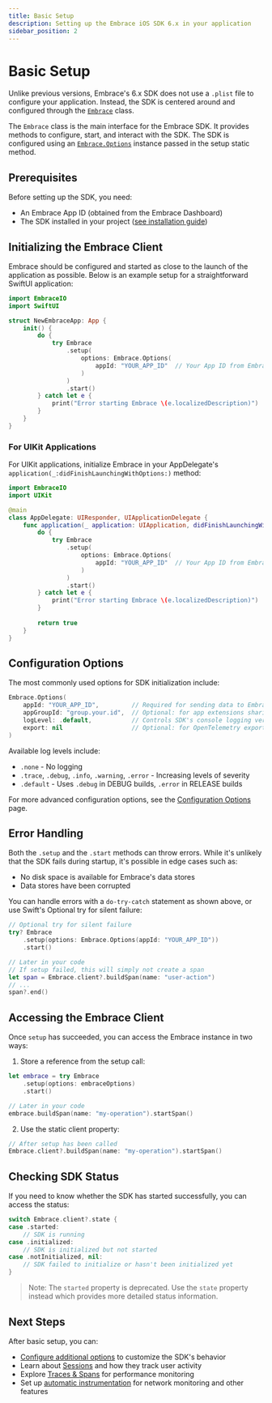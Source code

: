 ```yaml
---
title: Basic Setup
description: Setting up the Embrace iOS SDK 6.x in your application
sidebar_position: 2
---
```


# Basic Setup

Unlike previous versions, Embrace's 6.x SDK does not use a `.plist` file to configure your application. Instead, the SDK is centered around and configured through the [`Embrace`](https://github.com/embrace-io/embrace-apple-sdk/blob/main/Sources/EmbraceCore/Embrace.swift) class.

The `Embrace` class is the main interface for the Embrace SDK. It provides methods to configure, start, and interact with the SDK. The SDK is configured using an [`Embrace.Options`](https://github.com/embrace-io/embrace-apple-sdk/blob/main/Sources/EmbraceCore/Options/Embrace%2BOptions.swift) instance passed in the setup static method.

## Prerequisites

Before setting up the SDK, you need:

- An Embrace App ID (obtained from the Embrace Dashboard)
- The SDK installed in your project ([see installation guide](/ios/6x/getting-started/installation.md))

## Initializing the Embrace Client

Embrace should be configured and started as close to the launch of the application as possible. Below is an example setup for a straightforward SwiftUI application:

```swift
import EmbraceIO
import SwiftUI

struct NewEmbraceApp: App {
    init() {
        do {
            try Embrace
                .setup(
                    options: Embrace.Options(
                        appId: "YOUR_APP_ID"  // Your App ID from Embrace Dashboard
                    )
                )
                .start()
        } catch let e {
            print("Error starting Embrace \(e.localizedDescription)")
        }
    }
}
```

### For UIKit Applications

For UIKit applications, initialize Embrace in your AppDelegate's `application(_:didFinishLaunchingWithOptions:)` method:

```swift
import EmbraceIO
import UIKit

@main
class AppDelegate: UIResponder, UIApplicationDelegate {
    func application(_ application: UIApplication, didFinishLaunchingWithOptions launchOptions: [UIApplication.LaunchOptionsKey: Any]?) -> Bool {
        do {
            try Embrace
                .setup(
                    options: Embrace.Options(
                        appId: "YOUR_APP_ID"  // Your App ID from Embrace Dashboard
                    )
                )
                .start()
        } catch let e {
            print("Error starting Embrace \(e.localizedDescription)")
        }
        
        return true
    }
}
```

## Configuration Options

The most commonly used options for SDK initialization include:

```swift
Embrace.Options(
    appId: "YOUR_APP_ID",         // Required for sending data to Embrace
    appGroupId: "group.your.id",  // Optional: for app extensions sharing data
    logLevel: .default,           // Controls SDK's console logging verbosity
    export: nil                   // Optional: for OpenTelemetry export
)
```

Available log levels include:
- `.none` - No logging
- `.trace`, `.debug`, `.info`, `.warning`, `.error` - Increasing levels of severity
- `.default` - Uses `.debug` in DEBUG builds, `.error` in RELEASE builds

For more advanced configuration options, see the [Configuration Options](/ios/6x/getting-started/configuration-options.md) page.

## Error Handling

Both the `.setup` and the `.start` methods can throw errors. While it's unlikely that the SDK fails during startup, it's possible in edge cases such as:

- No disk space is available for Embrace's data stores
- Data stores have been corrupted

You can handle errors with a `do-try-catch` statement as shown above, or use Swift's Optional try for silent failure:

```swift
// Optional try for silent failure
try? Embrace
    .setup(options: Embrace.Options(appId: "YOUR_APP_ID"))
    .start()

// Later in your code
// If setup failed, this will simply not create a span
let span = Embrace.client?.buildSpan(name: "user-action")
// ...
span?.end()
```

## Accessing the Embrace Client

Once `setup` has succeeded, you can access the Embrace instance in two ways:

1. Store a reference from the setup call:
```swift
let embrace = try Embrace
    .setup(options: embraceOptions)
    .start()

// Later in your code
embrace.buildSpan(name: "my-operation").startSpan()
```

2. Use the static client property:
```swift
// After setup has been called
Embrace.client?.buildSpan(name: "my-operation").startSpan()
```

## Checking SDK Status

If you need to know whether the SDK has started successfully, you can access the status:

```swift
switch Embrace.client?.state {
case .started:
    // SDK is running
case .initialized:
    // SDK is initialized but not started
case .notInitialized, nil:
    // SDK failed to initialize or hasn't been initialized yet
}
```

> Note: The `started` property is deprecated. Use the `state` property instead which provides more detailed status information.

## Next Steps

After basic setup, you can:

- [Configure additional options](/docs/ios/6x/getting-started/configuration-options.md) to customize the SDK's behavior
- Learn about [Sessions](/docs/ios/6x/core-concepts/sessions.md) and how they track user activity
- Explore [Traces & Spans](/docs/ios/6x/core-concepts/traces-spans.md) for performance monitoring
- Set up [automatic instrumentation](/docs/ios/6x/automatic-instrumentation) for network monitoring and other features